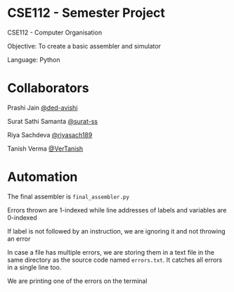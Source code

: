 # CSE112 - Semester Project
CSE112 - Computer Organisation

Objective: To create a basic assembler and simulator

Language: Python

# Collaborators
Prashi Jain [@ded-avishi](https://www.github.com/ded-avishi)

Surat Sathi Samanta [@surat-ss](https://www.github.com/surat-ss)

Riya Sachdeva [@riyasach189](https://www.github.com/riyasach189)

Tanish Verma [@VerTanish](https://www.github.com/vertanish)

# Automation

The final assembler is `final_assembler.py`

Errors thrown are 1-indexed while line addresses of labels and variables are 0-indexed

If label is not followed by an instruction, we are ignoring it and not throwing an error

In case a file has multiple errors, we are storing them in a text file in the same directory as the source code named `errors.txt`. It catches all errors in a single line too.

We are printing one of the errors on the terminal
